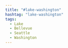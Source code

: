 ```yaml
---
title: "#lake-washington"
hashtag: "lake-washington"
tags:
  - Lake
  - Bellevue
  - Seattle
  - Washington
---
```

